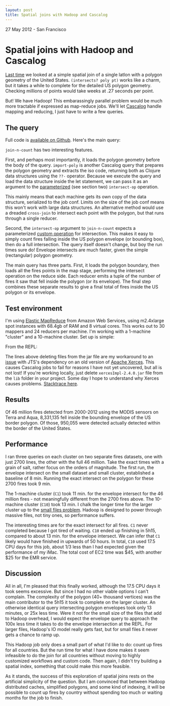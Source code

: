 ```yaml
---
layout: post
title: Spatial joins with Hadoop and Cascalog
---
```

<p class="meta"> 27 May 2012 - San Francisco</p>

Spatial joins with Hadoop and Cascalog
======================================

[Last
time](http://robinkraft.github.com/2012/05/26/fires-spatial-join-Clojure-JTS.html) we looked at a simple spatial join of a single latlon with a polygon geometry of the United States. `(intersects? poly pt)` works like a charm, but it takes a while to complete for the detailed US polygon geometry. Checking millions of points would take weeks at .27 seconds per point.

But! We have Hadoop! This embarassingly parallel problem would be much more tractable if expressed as map-reduce jobs. We'll let [Cascalog](http://github.com/nathanmarz/cascalog) handle mapping and reducing, I just have to write a few queries.

The query
-----------

 Full code is [available on Github](https://github.com/robinkraft/spatialog/blob/develop/src/clj/spatialog/easyjoin.clj). Here's the main query:


`join-n-count` has two interesting features.

First, and perhaps most importantly, it loads the polygon geometry before the body of the query. `import-poly` is another Cascalog query that prepares the polygon geometry and extracts the iso code, returning both as Clojure data structures using the `??-` operator. Because we execute the query and load the data structure inside the let statement, we can pass it as an argument to the [parameterized](http://nathanmarz.com/blog/news-feed-in-38-lines-of-code-using-cascalog.html) (see section two) `intersect-op` operation.

This mainly means that each machine gets its own copy of the data structure, serialized to the job conf. Limits on the size of the job conf means this won't work with large data structures. An alternative method would use a dreaded `cross-join` to intersect each point with the polygon, but that runs through a single reducer.

Second, the `intersect-op` argument to `join-n-count` expects a parameterized [custom operation](https://github.com/nathanmarz/cascalog/wiki/Guide-to-custom-operations) for intersection. This makes it easy to simply count fires falling inside the US polygon envelope (or bounding box), then do a full intersection. The query itself doesn't change, but boy the run times sure do! Envelope intersects are much faster, given the simple (rectangular) polygon geometry.


The main query has three parts. First, it loads the polygon boundary, then loads all the fires points in the map stage, performing the intersect operation on the reduce side. Each reducer emits a tuple of the number of fires it saw that fell inside the polygon (or its envelope). The final step combines these separate results to give a final total of fires inside the US polygon or its envelope.

Test environment
------------------

I'm using [Elastic MapReduce](http://aws.amazon.com/elasticmapreduce/) from Amazon Web Services, using m2.4xlarge spot instances with 68.4gb of RAM and 8 virtual cores. This works out to 30 mappers and 24 reducers per machine. I'm working with a 1-machine "cluster" and a 10-machine cluster. Set up is simple:


From the REPL:


The lines above deleting files from the jar file are my workaround to an [issue](https://www.google.com/search?sugexp=chrome,mod=5&sourceid=chrome&ie=UTF-8&q=jts+xerces+version) with JTS's dependency on an old version of [Apache Xerces](http://xerces.apache.org/). This causes Cascalog jobs to fail for reasons I have not yet uncovered, but all is not lost! If you're working locally, just delete `xercesImpl-2.4.0.jar` file from the `lib` folder in your project. Some day I hope to understand why Xerces causes problems. [Stacktrace here](https://gist.github.com/2802301).

Results
---------

Of 46 million fires detected from 2000-2012 using the MODIS sensors on Terra and Aqua, 8,331,135 fell inside the bounding envelope of the US border polygon. Of those, 950,055 were detected actually detected within the border of the United States.

Performance
-------------

I ran three queries on each cluster on two separate fires datasets, one with just 2700 lines, the other with the full 46 million. Take the exact times with a grain of salt, rather focus on the orders of magnitude. The first run, the envelope intersect on the small dataset and small cluster, established a baseline of 8 min. Running the exact intersect on the polygon for these 2700 fires took 9 min.

The 1-machine cluster (`C1`) took 11 min. for the envelope intersect for the 46 million fires - not meaningfully different from the 2700 fires above. The 10-machine cluster (`C10`) took 13 min. I chalk the longer time for the larger cluster up to the [small files problem](http://www.cloudera.com/blog/2009/02/the-small-files-problem/). Hadoop is designed to power through massive files, not tiny ones, so performance suffers.

The interesting times are for the exact intersect for all fires. `C1` never completed because I got tired of waiting. `C10` ended up finishing in 5h15, compared to about 13 min. for the envelope intersect. We can infer that `C1` likely would have finished in upwards of 50 hours. In total, `C10` used 17.5 CPU days for this job, about 1/3 less than I had expected given the performance of my iMac. The total cost of EC2 time was $45, with another $25 for the EMR service.

Discussion
------------

All in all, I'm pleased that this finally worked, although the 17.5 CPU days it took seems excessive. But since I had no other viable options I can't complain. The complexity of the polygon (40+ thousand vertices) was the main contributor to the 5h15 it took to complete on the larger cluster. An otherwise identical query intersecting polygon envelopes took only 13 minutes, or 25x less time. Were it not for the small size of the files that add to Hadoop overhead, I would expect the envelope query to approach the 100x less time it takes to do the envelope intersection at the REPL. For larger files, Hadoop's IO model really gets fast, but for small files it never gets a chance to ramp up.

This Hadoop job only does a small part of what I'd like to do: count up fires for all countries. But the run time for what I have done makes it seem infeasible to do the join for all countries without moving to highly customized workflows and custom code. Then again, I didn't try building a spatial index, something that could make this more feasible.

As it stands, the success of this exploration of spatial joins rests on the artificial simplicity of the question. But I am convinced that between Hadoop distributed caches, simplified polygons, and some kind of indexing, it will be possible to count up fires by country without spending too much or waiting months for the job to finish.
